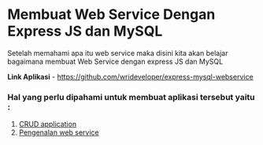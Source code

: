 # Membuat Web Service Dengan Express JS dan MySQL

Setelah memahami apa itu web service maka disini kita akan belajar bagaimana membuat Web Service dengan express JS dan MySQL

**Link Aplikasi** - https://github.com/wrideveloper/express-mysql-webservice

### Hal yang perlu dipahami untuk membuat aplikasi tersebut yaitu :

1.  [CRUD application](../../dasar/topik6/membuat-aplikasi-crud-dengan-expressjs-dan-mysql.md)
2.  [Pengenalan web service](../../dasar/topik7/mengenal-web-service.md)


<!-- # Web Service

![](membuat-web-service-sederhana.jpg)

## Penjelasan Web Service
**Web Service** secara singkat merupakan sebuah web page yang dapat dipanggil melalui aplikasi lain (entah itu web page lain atau desktop app), caller perlu mengirimkan request lalu web service akan mengirimkan data yang diminta sesuai request.

**Web Service** juga dapat diartikan sebagai sistem software yang didesain untuk mendukung interaksi/komunikasi antar "machine" melalui sebuah network

## Perbandingan SOAP dan REST sebagai Web Service

![](membuat-web-service-sederhana2.jpg)

SOAP Standart disini adalah standart penulisan XML dalam penggunaan SOAP Web Service. contohnya:
![](membuat-web-service-sederhana5.png)

### Apa Bedanya?
Salah satu perbedaan yang signifikan adalah:
- **SOAP** menggunakan Extensible Markup Language (XML) dengan spesifikasi SOAP sebagai format pesannya. Contoh bentuk respon SOAP:
 
![](membuat-web-service-sederhana3.png)

- **REST** mmenggunakan XML, JSON, atau format plain teks lainnya. Contoh bentuk respon REST:

![](membuat-web-service-sederhana4.png)


___
**Untuk penjelasan mengenai Web Service dapat mengunjungi** https://medium.com/@umerfarooq_26378/web-services-in-python-ef81a9067aaf

**Untuk mengetahui perbedaan SOAP dan REST dapat mengunjungi** http://pusdiklat.bps.go.id/index.php?r=artikel/view&id=206 -->